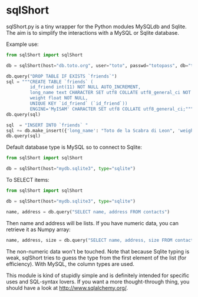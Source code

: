 sqlShort
========

sqlShort.py is a tiny wrapper for the Python modules MySQLdb and Sqlite.
The aim is to simplify the interactions with a MySQL or Sqlite database.

Example use:

```python
from sqlShort import sqlShort

db = sqlShort(host="db.toto.org", user="toto", passwd="totopass", db="the_db_of_toto")

db.query("DROP TABLE IF EXISTS `friends`")
sql = """CREATE TABLE `friends` (
         id_friend int(11) NOT NULL AUTO_INCREMENT,
         long_name text CHARACTER SET utf8 COLLATE utf8_general_ci NOT NULL,
         weight float NOT NULL,
         UNIQUE KEY `id_friend` (`id_friend`))
         ENGINE='MyISAM' CHARACTER SET utf8 COLLATE utf8_general_ci;"""
db.query(sql)

sql  = "INSERT INTO `friends` "
sql += db.make_insert({'long_name': "Toto de la Scabra di Leon", 'weight': 72.3})
db.query(sql)
```

Default database type is MySQL so to connect to Sqlite:

```python
from sqlShort import sqlShort

db = sqlShort(host="mydb.sqlite3", type="sqlite")
```

To SELECT items:

```python
from sqlShort import sqlShort

db = sqlShort(host="mydb.sqlite3", type="sqlite")

name, address = db.query("SELECT name, address FROM contacts")
```

Then name and address will be lists. If you have numeric data, you can retrieve it as Numpy array:

```python
name, address, size = db.query("SELECT name, address, size FROM contacts", array=True, dtype='f8')
```

The non-numeric data won't be touched. Note that because Sqlite typing is weak, sqlShort tries
to guess the type from the first element of the list (for efficiency). With MySQL, the column types are used.

This module is kind of stupidly simple and is definitely intended for specific uses and SQL-syntax lovers.
If you want a more thought-through thing, you should have a look at http://www.sqlalchemy.org/.

